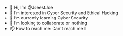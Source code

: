 - 👋 Hi, I’m @JoeestJoe
- 👀 I’m interested in Cyber Security and Ethical Hacking
- 🌱 I’m currently learning Cyber Security
- 💞️ I’m looking to collaborate on nothing
- 📫 How to reach me: Can't reach me ll

<!---
JoeestJoe/JoeestJoe is a ✨ special ✨ repository because its `README.md` (this file) appears on your GitHub profile.
You can click the Preview link to take a look at your changes.
--->
